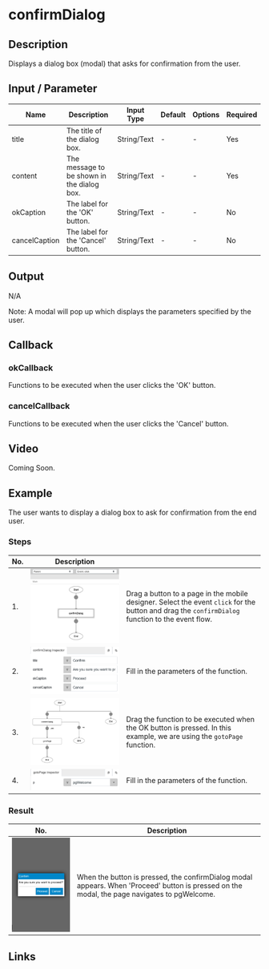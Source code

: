 # confirmDialog

## Description

Displays a dialog box (modal) that asks for confirmation from the user.

## Input / Parameter

| Name | Description | Input Type | Default | Options | Required |
| ------ | ------ | ------ | ------ | ------ | ------ |
| title | The title of the dialog box. | String/Text | - | - | Yes |
| content | The message to be shown in the dialog box. | String/Text | - | - | Yes |
| okCaption | The label for the 'OK' button. | String/Text | - | - | No |
| cancelCaption | The label for the 'Cancel' button. | String/Text | - | - | No |

## Output

N/A

Note: A modal will pop up which displays the parameters specified by the user.

## Callback

### okCallback

Functions to be executed when the user clicks the 'OK' button.

### cancelCallback

Functions to be executed when the user clicks the 'Cancel' button.

## Video

Coming Soon.

<!-- Format: [![Video]({image-path}?raw=true)]({url-link}) -->

## Example

The user wants to display a dialog box to ask for confirmation from the end user.

<!-- Share a scenario, like a user requirements. -->

### Steps

| No. | Description |  |
| ------ | ------ | ------ |
| 1. | ![](../confirmDialog/confirmDialog-step-1.png?raw=true) | Drag a button to a page in the mobile designer. Select the event `click` for the button and drag the `confirmDialog` function to the event flow. |
| 2. | ![](../confirmDialog/confirmDialog-step-2.png?raw=true) | Fill in the parameters of the function. |
| 3. | ![](../confirmDialog/confirmDialog-step-3.png?raw=true) | Drag the function to be executed when the OK button is pressed. In this example, we are using the `gotoPage` function. |
| 4. | ![](../confirmDialog/confirmDialog-step-4.png?raw=true) | Fill in the parameters of the function. |

<!-- Show the steps and share some screenshots.

1. .....

Format: ![]({image-path}?raw=true) -->

### Result

| No. | Description |
| ------ | ------ |
| ![](../confirmDialog/confirmDialog-result-1.png?raw=true) | When the button is pressed, the confirmDialog modal appears. When 'Proceed' button is pressed on the modal, the page navigates to pgWelcome. |

<!-- Explain the output.

Format: ![]({image-path}?raw=true) -->

## Links